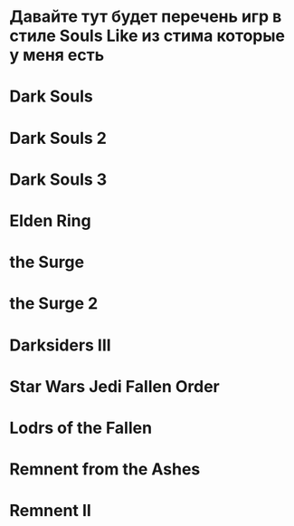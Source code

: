 # Давайте тут будет перечень игр в стиле Souls Like из стима которые у меня есть

# Dark Souls
# Dark Souls 2
# Dark Souls 3
# Elden Ring
# the Surge
# the Surge 2
# Darksiders III
# Star Wars Jedi Fallen Order
# Lodrs of the Fallen
# Remnent from the Ashes
# Remnent II
